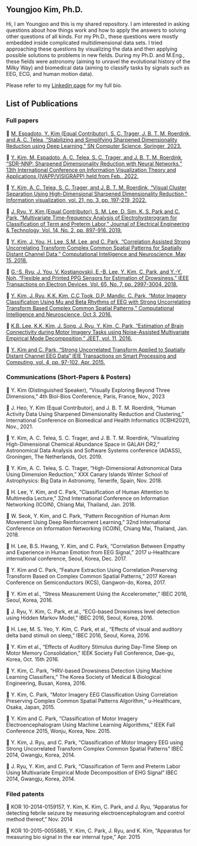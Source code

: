 ## Youngjoo Kim, Ph.D.
Hi, I am Youngjoo and this is my shared repository. I am interested in asking questions about how things work and how to apply the answers to solving other questions of all kinds. For my Ph.D., these questions were mostly embedded inside complicated multidimensional data sets. I tried approaching these questions by visualizing the data and then applying possible solutions to problems in new fields. During my Ph.D. and M.Eng., these fields were astronomy (aiming to unravel the evolutional history of the Milky Way) and biomedical data (aiming to classify tasks by signals such as EEG, ECG, and human motion data).

Please refer to my [Linkedin page](https://www.linkedin.com/in/youngjoo--kim/) for my full bio.

## List of Publications
### Full papers
  [M. Espadoto, Y. Kim (Equal Contributor), S. C. Trager, J. B. T. M. Roerdink, and A. C. Telea, “Stabilizing and Simplifying Sharpened Dimensionality Reduction using Deep Learning,” SN Computer Science, Springer, 2023.](https://link.springer.com/article/10.1007/s42979-022-01661-5)

  [Y. Kim, M. Espadoto, A. C. Telea, S. C. Trager, and J. B. T. M. Roerdink, “SDR-NNP: Sharpened Dimensionality Reduction with Neural Networks,” 13th International Conference on Information Visualization Theory and Applications (IVAPP/VISIGRAPP) held from Feb., 2022.](https://bv.fapesp.br/en/publicacao/216346/sdr-nnp-sharpened-dimensionality-reduction-with-neural-netw)

  [Y. Kim, A. C. Telea, S. C. Trager, and J. B. T. M. Roerdink, “Visual Cluster Separation Using High-Dimensional Sharpened Dimensionality Reduction,” Information visualization, vol. 21, no. 3, pp. 197-219, 2022.](https://journals.sagepub.com/doi/full/10.1177/14738716221086589)

  [J. Ryu, Y. Kim (Equal Contributor), S. M. Lee, D. Sim, K. S. Park and C. Park, “Multivariate Time–frequency Analysis of Electrohysterogram for Classification of Term and Preterm Labor,” Journal of Electrical Engineering & Technology, Vol. 14, No. 2, pp. 897-916. 2019.](https://link.springer.com/article/10.1007/s42835-019-00118-9)

  [Y. Kim, J. You, H. Lee, S.M. Lee, and C. Park, “Correlation Assisted Strong Uncorrelating Transform Complex Common Spatial Patterns for Spatially Distant Channel Data,” Computational Intelligence and Neuroscience, May 15, 2018.](https://pubmed.ncbi.nlm.nih.gov/29887878/)

  [G.-S. Ryu, J. You, V. Kostianovskii, E.-B. Lee, Y. Kim, C. Park, and Y.-Y. Noh, “Flexible and Printed PPG Sensors for Estimation of Drowsiness.” IEEE Transactions on Electron Devices, Vol. 65, No. 7, pp. 2997-3004, 2018.](https://ieeexplore.ieee.org/abstract/document/8386733/)

  [Y. Kim, J. Ryu, K.K. Kim, C.C Took, D.P. Mandic, C. Park, “Motor Imagery Classification Using Mu and Beta Rhythms of EEG with Strong Uncorrelating Transform Based Complex Common Spatial Patterns,” Computational Intelligence and Neuroscience, Oct 3, 2016.](https://www.hindawi.com/journals/cin/2016/1489692/)

  [K.B. Lee, K.K. Kim, J. Song, J. Ryu, Y. Kim, C. Park, “Estimation of Brain Connectivity during Motor Imagery Tasks using Noise-Assisted Multivariate Empirical Mode Decomposition,” JEET, vol. 11, 2016.](https://koreascience.kr/article/JAKO201606776010802.page)

  [Y. Kim and C. Park, “Strong Uncorrelated Transform Applied to Spatially Distant Channel EEG Data” IEIE Transactions 
on Smart Processing and Computing, vol. 4, pp. 97-102, Apr. 2015.](https://koreascience.kr/article/JAKO201514039404266.page)

### Communications (Short-Papers & Posters)
  Y. Kim (Distinguished Speaker), “Visually Exploring Beyond Three Dimensions,” 4th Biol-Bios Conference, Paris, France, Nov., 2023

  J. Heo, Y. Kim (Equal Contributor), and J. B. T. M. Roerdink, “Human Activity Data Using Sharpened Dimensionality Reduction and Clustering,” International Conference on Biomedical and Health Informatics (ICBHI2021), Nov., 2021.

  Y. Kim, A. C. Telea, S. C. Trager, and J. B. T. M. Roerdink, “Visualizing High-Dimensional Chemical Abundance Space in GALAH DR2,” Astronomical Data Analysis and Software Systems conference (ADASS), Groningen, The Netherlands, Oct. 2019.

  Y. Kim, A. C. Telea, S. C. Trager, “High-Dimensional Astronomical Data Using Dimension Reduction,” XXX Canary Islands Winter School of Astrophysics: Big Data in Astronomy, Tenerife, Spain, Nov. 2018.

  H. Lee, Y. Kim, and C. Park, “Classification of Human Attention to Multimedia Lecture,” 32nd International Conference on Information Networking (ICOIN), Chiang Mai, Thailand, Jan. 2018.

  W. Seok, Y. Kim, and C. Park, “Pattern Recognition of Human Arm Movement Using Deep Reinforcement Learning,” 32nd International Conference on Information Networking (ICOIN), Chiang Mai, Thailand, Jan. 2018.

  H. Lee, B.S. Hwang, Y. Kim, and C. Park, “Correlation Between Empathy and Experience in Human Emotion from EEG Signal,” 2017 u-Healthcare international conference, Seoul, Korea, Dec. 2017. 

  Y. Kim and C. Park, “Feature Extraction Using Correlation Preserving Transform Based on Complex Common Spatial Patterns,” 2017 Korean Conference on Semiconductors (KCS), Gangwon-do, Korea, 2017.

  Y. Kim et al., “Stress Measurement Using the Accelerometer,” IBEC 2016, Seoul, Korea, 2016.

  J. Ryu, Y. Kim, C. Park, et al., “ECG-based Drowsiness level detection using Hidden Markov Model,” IBEC 2016, Seoul, Korea, 2016.

  H. Lee, M. S. Yeo, Y. Kim, C. Park, et al., “Effects of visual and auditory delta band stimuli on sleep,” IBEC 2016, Seoul, Korea, 2016.

  Y. Kim et al., “Effects of Auditory Stimulus during Day-Time Sleep on Motor Memory Consolidation,” IEEK Society Fall Conference, Dae-gu, Korea, Oct. 15th 2016.

  Y. Kim, C. Park, “HRV-based Drowsiness Detection Using Machine Learning Classifiers,” The Korea Society of Medical & Biological Engineering, Busan, Korea, 2016.

  Y. Kim, C. Park, "Motor Imagery EEG Classification Using Correlation Preserving Complex Common Spatial Patterns Algorithm," u-Healthcare, Osaka, Japan, 2015.

  Y. Kim and C. Park, “Classification of Motor Imagery Electroencephalogram Using Machine Learning Algorithms,” IEEK Fall Conference 2015, Wonju, Korea, Nov. 2015.

  Y. Kim, J. Ryu, and C. Park, “Classification of Motor Imagery EEG using Strong Uncorrelated Transform Complex Common Spatial Patterns” IBEC 2014, Gwangju, Korea, 2014.

  J. Ryu, Y. Kim, and C. Park, “Classification of Term and Preterm Labor Using Multivariate Empirical Mode Decomposition of EHG Signal” IBEC 2014, Gwangju, Korea, 2014.

### Filed patents
  KOR 10-2014-0159157, Y. Kim, K. Kim, C. Park, and J. Ryu, “Apparatus for detecting febrile seizure by measuring electroencephalogram and control method thereof,” Nov. 2014

  KOR 10-2015-0055885, Y. Kim, C. Park, J. Ryu, and K. Kim, “Apparatus for measuring bio signal in the ear internal type,” Apr. 2015

